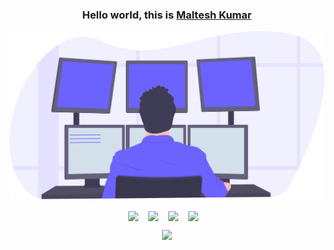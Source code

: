<!--
**iamrajiv/iamrajiv** is a ✨ _special_ ✨ repository because its `README.md` (this file) appears on your GitHub profile.

Here are some ideas to get you started:

- 🔭 I’m currently working on ...
- 🌱 I’m currently learning ...
- 👯 I’m looking to collaborate on ...
- 🤔 I’m looking for help with ...
- 💬 Ask me about ...
- 📫 How to reach me: ...
- 😄 Pronouns: ...
- ⚡ Fun fact: ...
-->


<h3 align="center">
Hello world, this is 
<a href="https://maltesh.me/">Maltesh Kumar</a>
</h3>

<p align="center">
<img src="https://github.com/Maltesh-Kumar/Maltesh-Kumar/blob/master/assets/undraw_programming_2svr.svg" width="600" />
</p>


<p align="center">
<a href="https://www.linkedin.com/in/maltesh-kumar-63a45514a/"><img align="center" src="https://cdn.jsdelivr.net/npm/simple-icons@v3/icons/linkedin.svg" width="22" /></a>
&nbsp;&nbsp;
<a href="https://public.tableau.com/profile/maltesh.kumar#!/"><img align="center" src="https://cdn.jsdelivr.net/npm/simple-icons@3.6.1/icons/tableau.svg" width="22" /></a>
&nbsp;&nbsp;
 <a href="https://www.kaggle.com/malteshkumar"><img align="center" src="https://cdn.jsdelivr.net/npm/simple-icons@3.6.1/icons/kaggle.svg" width="22" /></a>
&nbsp;&nbsp;
<a href="https://twitter.com/MalteshKumar4"><img align="center" src="https://cdn.jsdelivr.net/npm/simple-icons@v3/icons/twitter.svg" width="22" /></a>
&nbsp;&nbsp;
</p>

<p align="center">
<img src="https://media.giphy.com/media/WxJLwDBAXDsW1fqZ3v/giphy.gif" width="800" />
</p>


